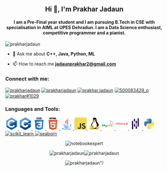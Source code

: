 
<h2 align="center">Hi 👋, I'm Prakhar Jadaun</h2>
<h4 align="center">I am a Pre-Final year student and I am pursuing B.Tech in CSE with specialisation in AIML at UPES Dehradun. I am a Data Science enthusiast, competitive programmer and a pianist.</h4>

<p align="left"> <img src="https://komarev.com/ghpvc/?username=prakharjadaun&label=Profile%20views&color=0e75b6&style=flat" alt="prakharjadaun" /> </p>

- 💬 Ask me about **C++, Java, Python, ML**

- 📫 How to reach me **jadaunprakhar2@gmail.com**

<h3 align="left">Connect with me:</h3>
<p align="left">
<a href="https://linkedin.com/in/prakharjadaun" target="blank"><img align="center" src="https://raw.githubusercontent.com/rahuldkjain/github-profile-readme-generator/master/src/images/icons/Social/linked-in-alt.svg" alt="prakharjadaun" height="30" width="40" /></a>
<a href="https://kaggle.com/prakharjadaun" target="blank"><img align="center" src="https://raw.githubusercontent.com/rahuldkjain/github-profile-readme-generator/master/src/images/icons/Social/kaggle.svg" alt="prakharjadaun" height="30" width="40" /></a>
<a href="https://instagram.com/prakhar.jadaun" target="blank"><img align="center" src="https://raw.githubusercontent.com/rahuldkjain/github-profile-readme-generator/master/src/images/icons/Social/instagram.svg" alt="prakhar.jadaun" height="30" width="40" /></a>
<a href="https://www.hackerrank.com/500083429_p" target="blank"><img align="center" src="https://raw.githubusercontent.com/rahuldkjain/github-profile-readme-generator/master/src/images/icons/Social/hackerrank.svg" alt="500083429_p" height="30" width="40" /></a>
<a href="https://discord.gg/prakhar#1029" target="blank"><img align="center" src="https://raw.githubusercontent.com/rahuldkjain/github-profile-readme-generator/master/src/images/icons/Social/discord.svg" alt="prakhar#1029" height="30" width="40" /></a>
</p>

<h3 align="left">Languages and Tools:</h3>
<p align="left"> <a href="https://www.cprogramming.com/" target="_blank" rel="noreferrer"> <img src="https://raw.githubusercontent.com/devicons/devicon/master/icons/c/c-original.svg" alt="c" width="40" height="40"/> </a> <a href="https://www.w3schools.com/cpp/" target="_blank" rel="noreferrer"> <img src="https://raw.githubusercontent.com/devicons/devicon/master/icons/cplusplus/cplusplus-original.svg" alt="cplusplus" width="40" height="40"/> </a> <a href="https://www.w3schools.com/css/" target="_blank" rel="noreferrer"> <img src="https://raw.githubusercontent.com/devicons/devicon/master/icons/css3/css3-original-wordmark.svg" alt="css3" width="40" height="40"/> </a> <a href="https://www.w3.org/html/" target="_blank" rel="noreferrer"> <img src="https://raw.githubusercontent.com/devicons/devicon/master/icons/html5/html5-original-wordmark.svg" alt="html5" width="40" height="40"/> </a> <a href="https://www.java.com" target="_blank" rel="noreferrer"> <img src="https://raw.githubusercontent.com/devicons/devicon/master/icons/java/java-original.svg" alt="java" width="40" height="40"/> </a> <a href="https://developer.mozilla.org/en-US/docs/Web/JavaScript" target="_blank" rel="noreferrer"> <img src="https://raw.githubusercontent.com/devicons/devicon/master/icons/javascript/javascript-original.svg" alt="javascript" width="40" height="40"/> </a> <a href="https://www.linux.org/" target="_blank" rel="noreferrer"> <img src="https://raw.githubusercontent.com/devicons/devicon/master/icons/linux/linux-original.svg" alt="linux" width="40" height="40"/> </a> <a href="https://www.mysql.com/" target="_blank" rel="noreferrer"> <img src="https://raw.githubusercontent.com/devicons/devicon/master/icons/mysql/mysql-original-wordmark.svg" alt="mysql" width="40" height="40"/> </a> <a href="https://www.oracle.com/" target="_blank" rel="noreferrer"> <img src="https://raw.githubusercontent.com/devicons/devicon/master/icons/oracle/oracle-original.svg" alt="oracle" width="40" height="40"/> </a> <a href="https://pandas.pydata.org/" target="_blank" rel="noreferrer"> <img src="https://raw.githubusercontent.com/devicons/devicon/2ae2a900d2f041da66e950e4d48052658d850630/icons/pandas/pandas-original.svg" alt="pandas" width="40" height="40"/> </a> <a href="https://www.python.org" target="_blank" rel="noreferrer"> <img src="https://raw.githubusercontent.com/devicons/devicon/master/icons/python/python-original.svg" alt="python" width="40" height="40"/> </a> <a href="https://scikit-learn.org/" target="_blank" rel="noreferrer"> <img src="https://upload.wikimedia.org/wikipedia/commons/0/05/Scikit_learn_logo_small.svg" alt="scikit_learn" width="40" height="40"/> </a> <a href="https://seaborn.pydata.org/" target="_blank" rel="noreferrer"> <img src="https://seaborn.pydata.org/_images/logo-mark-lightbg.svg" alt="seaborn" width="40" height="40"/> </a> </p>

<p align="center"><img src="https://road-to-kaggle-grandmaster.vercel.app/api/badges/prakharjadaun/notebook" alt="notebookexpert"></p>

<p align="center"><img src="https://github-readme-stats.vercel.app/api?username=prakharjadaun&&show_icons=true&title_color=ffffff&icon_color=bb2acf&text_color=daf7dc&bg_color=000000" alt="prakharjadaun"><img src="https://github-readme-streak-stats.herokuapp.com/?user=prakharjadaun&theme=highcontrast" alt="prakharjadaun" /></p>
<p align="center"><img src="https://activity-graph.herokuapp.com/graph?username=prakharjadaun&bg_color=000000&color=f5f5f5&line=0a9c9e&point=caafaf&area=true&hide_border=true" alt=prakharjadaun"/></p>
